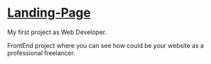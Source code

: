 # [Landing-Page](https://nrdevpy.github.io/Landing-Page/)
My first project as Web Developer.

FrontEnd project where you can see how could be your website as a professional freelancer.
